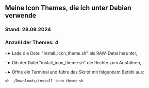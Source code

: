 ## Meine Icon Themes, die ich unter Debian verwende  
  
### Stand: 28.08.2024  
### Anzahl der Themes: 4  
  
  
-➤ Lade die Datei "install_icon_theme.sh" als RAW-Datei herunter,  
  
-➤ Gib der Datei "install_icon_theme.sh" die Rechte zum Ausführen,  
  
-➤ Öffne ein Terminal und führe das Skript mit folgendem Befehl aus:  
  
```sh ./Downloads/install_icon_theme.sh```  
